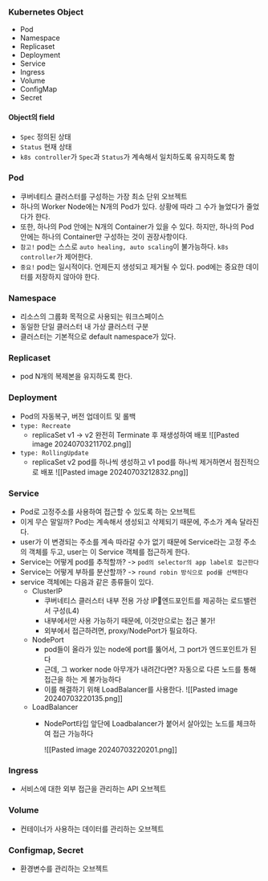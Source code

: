 ### Kubernetes Object
- Pod
- Namespace
- Replicaset
- Deployment
- Service
- Ingress
- Volume
- ConfigMap
- Secret

#### Object의 field
- `Spec` 정의된 상태
- `Status` 현재 상태
- `k8s controller`가 `Spec`과 `Status`가 계속해서 일치하도록 유지하도록 함

### Pod
- 쿠버네티스 클러스터를 구성하는 가장 최소 단위 오브젝트
- 하나의 Worker Node에는 N개의 Pod가 있다. 상황에 따라 그 수가 늘었다가 줄었다가 한다.
- 또한, 하나의 Pod 안에는 N개의 Container가 있을 수 있다. 하지만, 하나의 Pod 안에는 하나의 Container만 구성하는 것이 권장사항이다.
- `참고!` pod는 스스로 `auto healing, auto scaling`이 불가능하다. `k8s controller`가 제어한다.
- `중요!` pod는 일시적이다. 언제든지 생성되고 제거될 수 있다. pod에는 중요한 데이터를 저장하지 않아야 한다.

### Namespace
- 리소스의 그룹화 목적으로 사용되는 워크스페이스
- 동일한 단일 클러스터 내 가상 클러스터 구분
- 클러스터는 기본적으로 default namespace가 있다.

### Replicaset
- pod N개의 복제본을 유지하도록 한다.

### Deployment
- Pod의 자동복구, 버전 업데이트 및 롤백
- `type: Recreate`
	- replicaSet v1 -> v2 완전히 Terminate 후 재생성하여 배포
	![[Pasted image 20240703211702.png]]
- `type: RollingUpdate`
	- replicaSet v2 pod를 하나씩 생성하고 v1 pod를 하나씩 제거하면서 점진적으로 배포
	![[Pasted image 20240703212832.png]]
	
### Service
- Pod로 고정주소를 사용하여 접근할 수 있도록 하는 오브젝트
- 이게 무슨 말일까? Pod는 계속해서 생성되고 삭제되기 때문에, 주소가 계속 달라진다.
- user가 이 변경되는 주소를 계속 따라갈 수가 없기 때문에 Service라는 고정 주소의 객체를 두고, user는 이 Service 객체를 접근하게 한다.
- Service는 어떻게 pod를 추적할까? -> `pod의 selector의 app label로 접근한다`
- Service는 어떻게 부하를 분산할까? -> `round robin 방식으로 pod를 선택한다`
- service 객체에는 다음과 같은 종류들이 있다.
	- ClusterIP
		- 쿠버네티스 클러스터 내부 전용 가상 IP엔드포인트를 제공하는 로드밸런서 구성(L4)
		- 내부에서만 사용 가능하기 때문에, 이것만으로는 접근 불가!
		- 외부에서 접근하려면, proxy/NodePort가 필요하다.
	- NodePort
		- pod들이 올라가 있는 node에 port를 뚫어서, 그 port가 엔드포인트가 된다
		- 근데, 그 worker node 아무개가 내려간다면? 자동으로 다른 노드를 통해 접근을 하는 게 불가능하다
		- 이를 해결하기 위해 LoadBalancer를 사용한다.
		![[Pasted image 20240703220135.png]]
	- LoadBalancer
		- NodePort타입 앞단에 Loadbalancer가 붙어서 살아있는 노드를 체크하여 접근 가능하다

			![[Pasted image 20240703220201.png]]

### Ingress
- 서비스에 대한 외부 접근을 관리하는 API 오브젝트

### Volume
- 컨테이너가 사용하는 데이터를 관리하는 오브젝트

### Configmap, Secret
- 환경변수를 관리하는 오브젝트